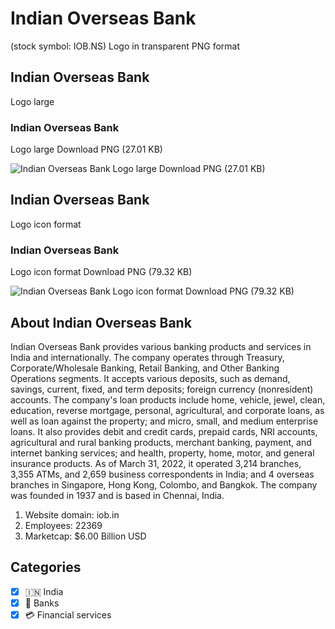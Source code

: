 # Indian Overseas Bank
 (stock symbol: IOB.NS) Logo in transparent PNG format

## Indian Overseas Bank
 Logo large

### Indian Overseas Bank
 Logo large Download PNG (27.01 KB)

![Indian Overseas Bank
 Logo large Download PNG (27.01 KB)](/img/orig/IOB.NS_BIG-09a26177.png)

## Indian Overseas Bank
 Logo icon format

### Indian Overseas Bank
 Logo icon format Download PNG (79.32 KB)

![Indian Overseas Bank
 Logo icon format Download PNG (79.32 KB)](/img/orig/IOB.NS-f8b73aef.png)

## About Indian Overseas Bank


Indian Overseas Bank provides various banking products and services in India and internationally. The company operates through Treasury, Corporate/Wholesale Banking, Retail Banking, and Other Banking Operations segments. It accepts various deposits, such as demand, savings, current, fixed, and term deposits; foreign currency (nonresident) accounts. The company's loan products include home, vehicle, jewel, clean, education, reverse mortgage, personal, agricultural, and corporate loans, as well as loan against the property; and micro, small, and medium enterprise loans. It also provides debit and credit cards, prepaid cards, NRI accounts, agricultural and rural banking products, merchant banking, payment, and internet banking services; and health, property, home, motor, and general insurance products. As of March 31, 2022, it operated 3,214 branches, 3,355 ATMs, and 2,659 business correspondents in India; and 4 overseas branches in Singapore, Hong Kong, Colombo, and Bangkok. The company was founded in 1937 and is based in Chennai, India.

1. Website domain: iob.in
2. Employees: 22369
3. Marketcap: $6.00 Billion USD


## Categories
- [x] 🇮🇳 India
- [x] 🏦 Banks
- [x] 💳 Financial services
